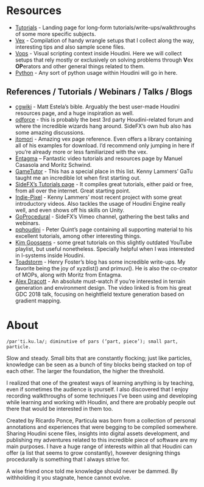 # Resources

- [Tutorials](https://github.com/ribponce/particula/blob/master/tutorials/README.md) - Landing page for long-form tutorials/write-ups/walkthroughs of some more specific subjects.
- [Vex](https://github.com/ribponce/particula/tree/master/vex) - Compilation of handy wrangle setups that I collect along the way, interesting tips and also sample scene files.
- [Vops](https://github.com/ribponce/particula/tree/master/vops) - Visual scripting context inside Houdini. Here we will collect setups that rely mostly or exclusively on solving problems through **V**ex **OP**erators and other general things related to them.
- [Python](https://github.com/ribponce/particula/tree/master/python) - Any sort of python usage within Houdini will go in here.

## References / Tutorials / Webinars / Talks / Blogs

- [cgwiki](http://www.tokeru.com/cgwiki/index.php?title=Houdini) - Matt Estela’s bible. Arguably the best user-made Houdini resources page, and a huge inspiration as well.
- [odforce](https://forums.odforce.net/) - this is probably the best 3rd party Houdini-related forum and where the incredible wizards hang around. SideFX’s own hub also has some amazing discussions.
- [jtomori](https://github.com/jtomori/vex_tutorial) - Amazing vex page reference. Even offers a library containing all of his examples for download. I’d recommend only jumping in here if you’re already more or less familiarized with the vex.
- [Entagma](http://www.entagma.com/) – Fantastic video tutorials and resources page by Manuel Casasola and Moritz Schwind.
- [GameTutor](http://www.gametutor.com/live/home-live/) - This has a special place in this list. Kenny Lammers’ GaTu taught me an incredible lot when first starting out.
- [SideFX’s Tutorials page](https://www.sidefx.com/tutorials/) - It compiles great tutorials, either paid or free, from all over the internet. Great starting point.
- [Indie-Pixel](https://www.youtube.com/channel/UC7P6olyswpgJlElZA6RXUNQ) - Kenny Lammers’ most recent project with some great introductory videos. Also tackles the usage of Houdini Engine really well, and even shows off his skills on Unity.
- [GoProcedural](https://vimeo.com/goprocedural) - SideFX’s Vimeo channel, gathering the best talks and webinars.
- [pqhoudini](https://sites.google.com/site/pqhoudinitutorial/) - Peter Quint’s page containing all supporting material to his excellent tutorials, among other interesting things.
- [Kim Goossens](https://www.youtube.com/playlist?list=PLShEm1_z6_cyBOAKQSH2ck-enGSnovMjD) - some great tutorials on this slightly outdated YouTube playlist, but useful nonetheless. Specially helpful when I was interested in l-systems inside Houdini.
- [Toadstorm](https://www.toadstorm.com/blog/) - Henry Foster’s blog has some incredible write-ups. My favorite being the joy of xyzdist() and primuv(). He is also the co-creator of MOPs, along with Moritz from Entagma.
- [Alex Dracott](https://vimeo.com/261901572) - An absolute must-watch if you’re interested in terrain generation and environment design. The video linked is from his great GDC 2018 talk, focusing on heightfield texture generation based on gradient mapping.


# About

    /parˈti.ku.la/; diminutive of pars (‘part, piece’); small part, particle.

Slow and steady. Small bits that are constantly flocking; just like particles, knowledge can be seen as a bunch of tiny blocks being stacked on top of each other. The larger the foundation, the higher the threshold.

I realized that one of the greatest ways of learning anything is by teaching, even if sometimes the audience is yourself. I also discovered that I enjoy recording walkthroughs of some techniques I’ve been using and developing while learning and working with Houdini, and there are probably people out there that would be interested in them too.

Created by Ricardo Ponce, Particula was born from a collection of personal annotations and experiences that were begging to be compiled somewhere. Sharing Houdini scene files, insights into digital assets development, and publishing my adventures related to this incredible piece of software are my main purposes. I have a huge range of interests within all that Houdini can offer (a list that seems to grow constantly), however designing things procedurally is something that I always strive for.

A wise friend once told me knowledge should never be dammed. By withholding it you stagnate, hence cannot evolve.
